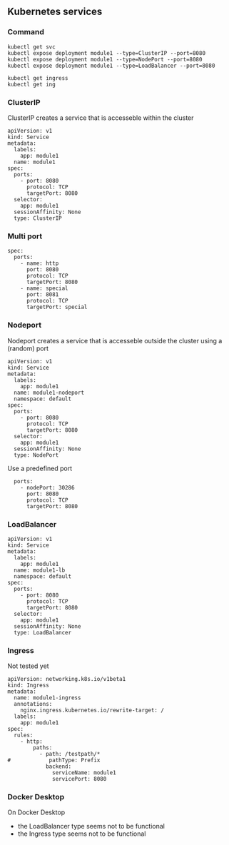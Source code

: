 ## Kubernetes services

### Command

    kubectl get svc
    kubectl expose deployment module1 --type=ClusterIP --port=8080
    kubectl expose deployment module1 --type=NodePort --port=8080
    kubectl expose deployment module1 --type=LoadBalancer --port=8080

    kubectl get ingress
    kubectl get ing

### ClusterIP
ClusterIP creates a service that is accesseble within the cluster

    apiVersion: v1
    kind: Service
    metadata:
      labels:
        app: module1
      name: module1
    spec:
      ports:
        - port: 8080
          protocol: TCP
          targetPort: 8080
      selector:
        app: module1
      sessionAffinity: None
      type: ClusterIP

### Multi port

    spec:
      ports:
        - name: http
          port: 8080
          protocol: TCP
          targetPort: 8080
        - name: special
          port: 8081
          protocol: TCP
          targetPort: special

### Nodeport
Nodeport creates a service that is accesseble outside the cluster using a (random) port

    apiVersion: v1
    kind: Service
    metadata:
      labels:
        app: module1
      name: module1-nodeport
      namespace: default
    spec:
      ports:
        - port: 8080
          protocol: TCP
          targetPort: 8080
      selector:
        app: module1
      sessionAffinity: None
      type: NodePort

Use a predefined port

      ports:
        - nodePort: 30286
          port: 8080
          protocol: TCP
          targetPort: 8080

### LoadBalancer

    apiVersion: v1
    kind: Service
    metadata:
      labels:
        app: module1
      name: module1-lb
      namespace: default
    spec:
      ports:
        - port: 8080
          protocol: TCP
          targetPort: 8080
      selector:
        app: module1
      sessionAffinity: None
      type: LoadBalancer

### Ingress
Not tested yet

    apiVersion: networking.k8s.io/v1beta1
    kind: Ingress
    metadata:
      name: module1-ingress
      annotations:
        nginx.ingress.kubernetes.io/rewrite-target: /
      labels:
        app: module1
    spec:
      rules:
        - http:
            paths:
              - path: /testpath/*
    #            pathType: Prefix
                backend:
                  serviceName: module1
                  servicePort: 8080


### Docker Desktop
On Docker Desktop
- the LoadBalancer type seems not to be functional
- the Ingress type seems not to be functional

